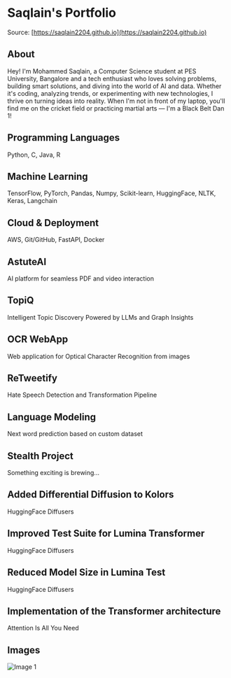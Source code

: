 # Saqlain's Portfolio

Source: [https://saqlain2204.github.io](https://saqlain2204.github.io)

## About

Hey! I'm Mohammed Saqlain, a Computer Science student at PES University, Bangalore and a tech enthusiast who loves solving problems, building smart solutions, and diving into the world of AI and data. Whether it's coding, analyzing trends, or experimenting with new technologies, I thrive on turning ideas into reality. When I'm not in front of my laptop, you'll find me on the cricket field or practicing martial arts — I'm a Black Belt Dan 1!

## Programming Languages

Python, C, Java, R

## Machine Learning

TensorFlow, PyTorch, Pandas, Numpy, Scikit-learn, HuggingFace, NLTK, Keras, Langchain

## Cloud & Deployment

AWS, Git/GitHub, FastAPI, Docker

## AstuteAI

AI platform for seamless PDF and video interaction

## TopiQ

Intelligent Topic Discovery Powered by LLMs and Graph Insights

## OCR WebApp

Web application for Optical Character Recognition from images

## ReTweetify

Hate Speech Detection and Transformation Pipeline

## Language Modeling

Next word prediction based on custom dataset

## Stealth Project

Something exciting is brewing...

## Added Differential Diffusion to Kolors

HuggingFace Diffusers

## Improved Test Suite for Lumina Transformer

HuggingFace Diffusers

## Reduced Model Size in Lumina Test

HuggingFace Diffusers

## Implementation of the Transformer architecture

Attention Is All You Need

## Images

![Image 1](temp/images/image_1_774f10cc.png)

